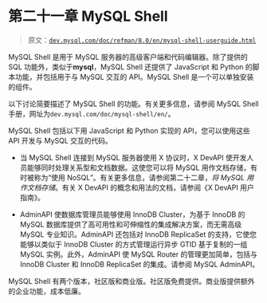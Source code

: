 # 第二十一章 MySQL Shell

> 原文：[`dev.mysql.com/doc/refman/8.0/en/mysql-shell-userguide.html`](https://dev.mysql.com/doc/refman/8.0/en/mysql-shell-userguide.html)

MySQL Shell 是用于 MySQL 服务器的高级客户端和代码编辑器。除了提供的 SQL 功能外，类似于**mysql**，MySQL Shell 还提供了 JavaScript 和 Python 的脚本功能，并包括用于与 MySQL 交互的 API。MySQL Shell 是一个可以单独安装的组件。

以下讨论简要描述了 MySQL Shell 的功能。有关更多信息，请参阅 MySQL Shell 手册，网址为`dev.mysql.com/doc/mysql-shell/en/`。

MySQL Shell 包括以下用 JavaScript 和 Python 实现的 API，您可以使用这些 API 开发与 MySQL 交互的代码。

+   当 MySQL Shell 连接到 MySQL 服务器使用 X 协议时，X DevAPI 使开发人员能够同时处理关系型和文档数据。这使您可以将 MySQL 用作文档存储，有时被称为“使用 NoSQL”。有关更多信息，请参阅第二十二章，*将 MySQL 用作文档存储*。有关 X DevAPI 的概念和用法的文档，请参阅《X DevAPI 用户指南》。

+   AdminAPI 使数据库管理员能够使用 InnoDB Cluster，为基于 InnoDB 的 MySQL 数据库提供了高可用性和可伸缩性的集成解决方案，而无需高级 MySQL 专业知识。AdminAPI 还包括对 InnoDB ReplicaSet 的支持，它使您能够以类似于 InnoDB Cluster 的方式管理运行异步 GTID 基于复制的一组 MySQL 实例。此外，AdminAPI 使 MySQL Router 的管理更加简单，包括与 InnoDB Cluster 和 InnoDB ReplicaSet 的集成。请参阅 MySQL AdminAPI。

MySQL Shell 有两个版本，社区版和商业版。社区版免费提供。商业版提供额外的企业功能，成本低廉。
